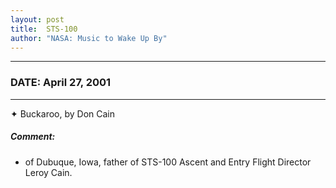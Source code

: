 ```yaml
---
layout: post
title:  STS-100
author: "NASA: Music to Wake Up By"
---
```


----
### DATE: April 27, 2001
----
✦ Buckaroo, by Don Cain

##### Comment:
* of Dubuque, Iowa, father of STS-100 Ascent and Entry Flight Director Leroy Cain.
